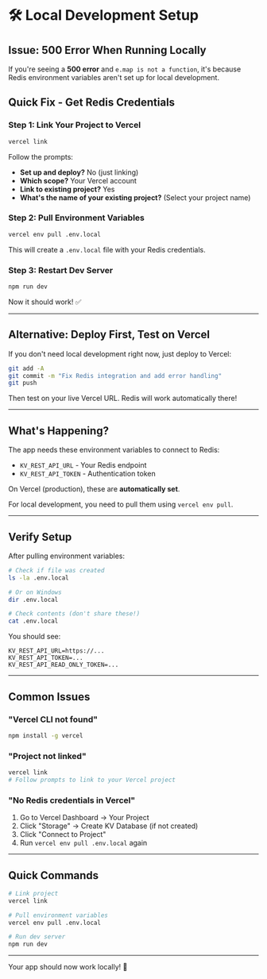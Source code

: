 # 🛠️ Local Development Setup

## Issue: 500 Error When Running Locally

If you're seeing a **500 error** and `e.map is not a function`, it's because Redis environment variables aren't set up for local development.

## Quick Fix - Get Redis Credentials

### Step 1: Link Your Project to Vercel

```bash
vercel link
```

Follow the prompts:
- **Set up and deploy?** No (just linking)
- **Which scope?** Your Vercel account
- **Link to existing project?** Yes
- **What's the name of your existing project?** (Select your project name)

### Step 2: Pull Environment Variables

```bash
vercel env pull .env.local
```

This will create a `.env.local` file with your Redis credentials.

### Step 3: Restart Dev Server

```bash
npm run dev
```

Now it should work! ✅

---

## Alternative: Deploy First, Test on Vercel

If you don't need local development right now, just deploy to Vercel:

```bash
git add -A
git commit -m "Fix Redis integration and add error handling"
git push
```

Then test on your live Vercel URL. Redis will work automatically there!

---

## What's Happening?

The app needs these environment variables to connect to Redis:
- `KV_REST_API_URL` - Your Redis endpoint
- `KV_REST_API_TOKEN` - Authentication token

On Vercel (production), these are **automatically set**.

For local development, you need to pull them using `vercel env pull`.

---

## Verify Setup

After pulling environment variables:

```bash
# Check if file was created
ls -la .env.local

# Or on Windows
dir .env.local

# Check contents (don't share these!)
cat .env.local
```

You should see:
```
KV_REST_API_URL=https://...
KV_REST_API_TOKEN=...
KV_REST_API_READ_ONLY_TOKEN=...
```

---

## Common Issues

### "Vercel CLI not found"
```bash
npm install -g vercel
```

### "Project not linked"
```bash
vercel link
# Follow prompts to link to your Vercel project
```

### "No Redis credentials in Vercel"
1. Go to Vercel Dashboard → Your Project
2. Click "Storage" → Create KV Database (if not created)
3. Click "Connect to Project"
4. Run `vercel env pull .env.local` again

---

## Quick Commands

```bash
# Link project
vercel link

# Pull environment variables
vercel env pull .env.local

# Run dev server
npm run dev
```

---

Your app should now work locally! 🎉

